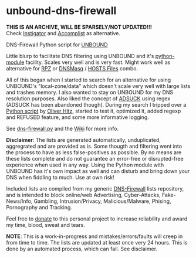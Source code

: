 # unbound-dns-firewall

<b>THIS IS AN ARCHIVE, WILL BE SPARSELY/NOT UPDATED!!!</b><br>
Check <a href ="https://github.com/cbuijs/instigator">Instigator</a> and <a href="https://github.com/cbuijs/accomplist">Accomplist</a> as alternative.

DNS-Firewall Python script for <a href="http://unbound.net/">UNBOUND</a>


Little blurp to facilitate DNS filtering using UNBOUND and it's <a href="https://www.unbound.net/documentation/pythonmod/examples/example0.html">python-module</a> facility. Scales very well and is very fast. Might work well as alternative for <a href="https://www.isc.org/rpz/">RPZ</a> or <a href="http://www.thekelleys.org.uk/dnsmasq/doc.html">DNSMasq</a> / <a href="https://github.com/StevenBlack/hosts">HOSTS Files</a> combo.

All of this began when I started to search for an alternative for using UNBOUND's "local-zone/data" which doesn't scale very well with large lists and trashes memory. I also wanted to stay on UNBOUND for my DNS resolution purposes. Also liked the concept of <a href="https://github.com/conformal/adsuck">ADSUCK</a> using regex (ADSUCK has been abandoned though). During my search I tripped over a <a href="https://github.com/ohitz/unbound-domainfilter">Python script</a> by <a href="https://github.com/ohitz">Oliver Hitz</a>, started to test it, optimized it, added regexp and REFUSED feature, and some more informative logging.

See <a href="https://github.com/cbuijs/unbound-dns-firewall/blob/master/dns-firewall.py">dns-firewall.py</a> and the <a href="https://github.com/cbuijs/unbound-dns-firewall/wiki">Wiki</a> for more info.

<b>Disclaimer</b>: The lists are generated automatically, unduplicated, aggregrated and are provided as is. Some thougth and filtering went into the process to have as less false-positives as possible. By no means are these lists complete and do not guarantee an error-free or disrupted-free experience when used in any way. Using the Python module with UNBOUND has it's own impact as well and can disturb and bring down your DNS when fiddling to much. Use at own risk! 

Included lists are compiled from my generic <a href="https://github.com/cbuijs/dns-firewall">DNS-Firewall</a> lists repository, and is intended to block online/web Advertising, Cyber-Attacks, Fake-News/Info, Gambling, Intrusion/Privacy, Malicious/Malware, Phising, Pornography and Tracking.

Feel free to <a href="https://paypal.me/cbuijs">donate</a> to this personal project to increase reliability and award my time, blood, sweat and tears. 

<b>NOTE</b>: This is a work-in-progress and mistakes/errors/faults will creep in from time to time. The lists are updated at least once very 24 hours. This is done by an automated process, which can fail. See disclaimer. 
